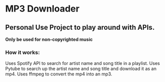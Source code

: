 # MP3 Downloader
## Personal Use Project to play around with APIs. 
**Only be used for non-copyrighted music** 

### How it works:
Uses Spotify API to search for artist name and song title in a playlist.
Uses Pytube to search up the artist name and song title and download it as an mp4.
Uses ffmpeg to convert the mp4 into an mp3.

